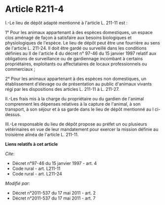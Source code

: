 # Article R211-4

I.-Le lieu de dépôt adapté mentionné à l'article L. 211-11 est : 

1° Pour les animaux appartenant à des espèces domestiques, un espace clos aménagé de façon à satisfaire aux besoins
biologiques et physiologiques de l'espèce. Le lieu de dépôt peut être une fourrière au sens de l'article L. 211-24. Il doit
être gardé ou surveillé dans les conditions définies au II de l'article 4 du décret n° 97-46 du 15 janvier 1997 relatif aux
obligations de surveillance ou de gardiennage incombant à certains propriétaires, exploitants ou affectataires de locaux
professionnels ou commerciaux ; 

2° Pour les animaux appartenant à des espèces non domestiques, un établissement d'élevage ou de présentation au public
d'animaux vivants régi par les dispositions des articles L. 211-11 à L. 211-27. 

II.-Les frais mis à la charge du propriétaire ou du gardien de l'animal comprennent les dépenses relatives à la capture de
l'animal, à son transport, à son séjour et à sa garde dans le lieu de dépôt mentionné au I ci-dessus. 

III.-Le responsable du lieu de dépôt propose au préfet un ou plusieurs vétérinaires en vue de leur mandatement pour exercer
la mission définie au troisième alinéa de l'article L. 211-11.

**Liens relatifs à cet article**

_Cite_:

  - Décret n°97-46 du 15 janvier 1997 - art. 4
  - Code rural - art. L211-11
  - Code rural - art. L211-24

_Modifié par_:

  - Décret n°2011-537 du 17 mai 2011 - art. 2
  - Décret n°2011-537 du 17 mai 2011 - art. 7
